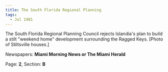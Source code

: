 ```yaml
---  
title: The South Florida Regional Planning  
tags:  
  - Jul 1981  
---  
```

  
The South Florida Regional Planning Council rejects Islandia's plan to build a stilt "weekend home" development surrounding the Ragged Keys. [Photo of Stiltsville houses.]  
  
Newspapers: **Miami Morning News or The Miami Herald**  
  
Page: **2**, Section: **B** 
